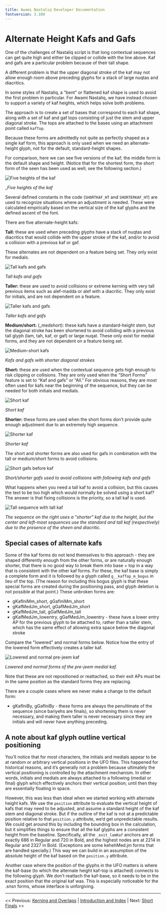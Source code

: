 ```yaml
---
title: Awami Nastaliq Developer Documentation
fontversion: 3.100
---
```


# Alternate Height Kafs and Gafs

One of the challenges of Nastaliq script is that long contextual sequences can get quite high and either be clipped or collide with the line above. Kaf and gafs are a particular problem because of their tall shape.

A different problem is that the upper diagonal stroke of the kaf may not allow enough room above preceding glyphs for a stack of large nuqtas and diacritics.

In some styles of Nastaliq, a “bent” or flattened kaf shape is used to avoid the first problem in particular. For Awami Nastaliq, we have instead chosen to support a variety of kaf heights, which helps solve both problems.

The approach is to create a set of bases that correspond to each kaf shape, along with a set of kaf and gaf tops consisting of just the stem and upper diagonal stroke. The tops are attached to the bases using an attachment point called `kafTop`.

Because these forms are admittedly not quite as perfectly shaped as a single kaf form, this approach is only used when we need an alternate-height glyph, not for the default, standard-height shapes.

For comparison, here we can see five versions of the kaf; the middle form is the default shape and height. (Notice that for the shortest form, the short form of the seen has been used as well; see the following section.)

![Five heights of the kaf](images/FiveHtKafs.png)

__Five heights of the kaf_

Several defined constants in the code (`SHORTKAF_HT` and `SHORTERKAF_HT`) are used to recognize situations where an adjustment is needed. These were calculated empirically based on the vertical size of the kaf glyphs and the defined ascent of the font.

There are five alternate-height kafs:

**Tall:** these are used when preceding glyphs have a stack of nuqtas and diacritics that would collide with the upper stroke of the kaf, and/or to avoid a collision with a previous kaf or gaf.

These alternates are not dependent on a feature being set. They only exist for medials.

![Tall kafs and gafs](images/TallKafs.png)

_Tall kafs and gafs_

**Taller:** these are used to avoid collisions or extreme kerning with very tall previous items such as alef-madda or alef with a diacritic. They only exist for initials, and are not dependent on a feature.

![Taller kafs and gafs](images/TallerKafs.png)

_Taller kafs and gafs_

**Medium/short:** (\_medshort): these kafs have a standard-height stem, but the diagonal stroke has been shortened to avoid colliding with a previous tall glyph (lam, tah, kaf, or gaf) or large nuqat. These only exist for medial forms, and they are not dependent on a feature being set.

![Medium-short kafs](images/MedShortKafs.png)

_Kafs and gafs with shorter diagonal strokes_

**Short:** these are used when the contextual sequence gets high enough to risk clipping or collisions. They are only used when the “Short Forms” feature is set to “Kaf and gafs” or “All.” For obvious reasons, they are most often used for kafs near the beginning of the sequence, but they can be needed for both initials and medials.

![Short kaf](images/ShortKaf.png)

_Short kaf_

**Shorter:** these forms are used when the short forms don’t provide quite enough adjustment due to an extremely high sequence.

![Shorter kaf](images/ShorterKaf.png)

_Shorter kaf_

The short and shorter forms are also used for gafs in combination with the tall or medium/short forms to avoid collisions.

![Short gafs before kaf](images/ShortGafPlusKaf.png)

_Short/shorter gafs used to avoid collisions with following kafs and gafs_

What happens when you need a tall kaf to avoid a collision, but this causes the text to be too high which would normally be solved using a short kaf? The answer is that fixing collisions is the priority, so a tall kaf is used.

![Tall sequence with tall kaf](images/TallKafTallSeq.png)

_The sequence on the right uses a "shorter" kaf due to the height, but the center and left-most sequences use the standard and tall kaf (respectively) due to the presence of the sheen and diacritic._

## Special cases of alternate kafs

Some of the kaf forms do not lend themselves to this approach - they are shaped differently enough from the other forms, or are naturally enough shorter, that there is no good way to break them into base + top in a way that is consistent with the other kaf forms. For these, the kaf base is simply a complete form and it is followed by a glyph called `g__kafTop_m_bogus` in lieu of the top. (The reason for including this bogus glyph is that these special forms are created during the positioning pass, and glyph deletion is not possible at that point.)  These unbroken forms are:

- gKafIniMm_short, gGafIniMm_short
- gKafMedJm_short, gGafMedJm_short
- gKafMedJm_tall, gGafMedJm_tall
- gKafMedJm_lowentry, gGafMedJm_lowentry - these have a lower entry AP for the previous glyph to be attached to, rather than a taller stem, which has the same effect of allowing extra space below the diagonal stroke

Compare the "lowered" and normal forms below. Notice how the entry of the lowered form effectively creates a taller kaf.

![Lowered and normal pre-jeem kaf](images/KafMedJmLowVsNormal.png)

_Lowered and normal forms of the pre-jeem medial kaf._

Note that these are not repositioned or reattached, so their exit APs must be in the same position as the standard forms they are replacing.

There are a couple cases where we never make a change to the default form:

- gKafIniBy, gGafIniBy - these forms are always the penultimate of the sequence (since bariyehs are finals), so shortening them is never necessary, and making them taller is never necessary since they are initials and will never have anything preceding.

## A note about kaf glyph outline vertical positioning

You’ll notice that for most characters, the initials and medials appear to be at random or arbitrary vertical positions in the UFO files. This happened for historical reasons, and it’s generally not a problem because ultimately the vertical positioning is controlled by the attachment mechanism. In other words, initials and medials are always attached to a following (medial or final) glyph which effectively anchors their vertical position; until then they are essentially floating in space.

However, this was less than ideal when we started working with alternate height kafs. We use the `position` attribute to evaluate the vertical height of kafs that may need to be adjusted, and assume a standard height of the kaf stem and diagonal stroke. But if the outline of the kaf is not at a predictable position relative to that `position.y` attribute, we’d get unpredictable results. We could get around this by including the bounding box in the calculation, but it simplifies things to ensure that all the kaf glyphs are a consistent height from the baseline. Specifically, all the `_exit_lamKaf` anchors are at exactly 686 in Regular and 720 in Bold, and the highest nodes are at 2214 in Regular and 2327 in Bold. (Exceptions are some kehehMed.jm forms that are handled specially.) This way we can build in an assumption of the absolute height of the kaf based on the `position.y` attribute.

Another case where the position of the glyphs in the UFO matters is where the kaf-base (to which the alternate height kaf-top is attached) connects to the following glyph. We don’t reattach the kaf-base, so it needs to be in the exact position that the original kaf was. This is especially noticeable for the .snsn forms, whose interface is unforgiving.

------

<< Previous: [Kerning and Overlaps](dev08_kerning.md) | [Introduction and Index](dev01_intro.md) | Next: [Short Finals](dev10_shortfinals.md) >>

<!-- PRODUCT SITE ONLY
[font id='awami' face='AwamiNastaliq-Regular' size='150%' rtl=1]
[font id='awamiL' face='AwamiNastaliq-Regular' size='150%' ltr=1]
-->

